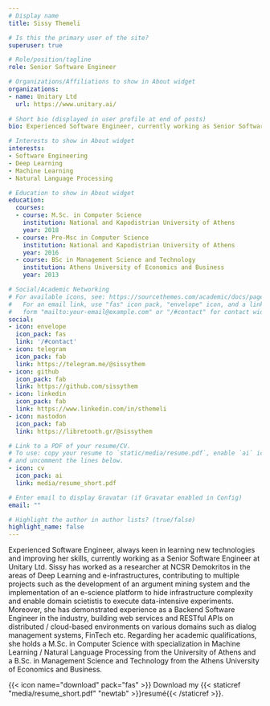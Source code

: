 ```yaml
---
# Display name
title: Sissy Themeli

# Is this the primary user of the site?
superuser: true

# Role/position/tagline
role: Senior Software Engineer

# Organizations/Affiliations to show in About widget
organizations:
- name: Unitary Ltd
  url: https://www.unitary.ai/
              
# Short bio (displayed in user profile at end of posts)
bio: Experienced Software Engineer, currently working as Senior Software Engineer at Unitary AI.

# Interests to show in About widget
interests:
- Software Engineering
- Deep Learning
- Machine Learning
- Natural Language Processing

# Education to show in About widget
education:
  courses:
  - course: M.Sc. in Computer Science
    institution: National and Kapodistrian University of Athens
    year: 2018
  - course: Pre-Msc in Computer Science
    institution: National and Kapodistrian University of Athens
    year: 2016
  - course: BSc in Management Science and Technology
    institution: Athens University of Economics and Business
    year: 2013

# Social/Academic Networking
# For available icons, see: https://sourcethemes.com/academic/docs/page-builder/#icons
#   For an email link, use "fas" icon pack, "envelope" icon, and a link in the
#   form "mailto:your-email@example.com" or "/#contact" for contact widget.
social:
- icon: envelope
  icon_pack: fas
  link: '/#contact'
- icon: telegram
  icon_pack: fab
  link: https://telegram.me/@sissythem
- icon: github
  icon_pack: fab
  link: https://github.com/sissythem
- icon: linkedin
  icon_pack: fab
  link: https://www.linkedin.com/in/sthemeli
- icon: mastodon
  icon_pack: fab
  link: https://libretooth.gr/@sissythem

# Link to a PDF of your resume/CV.
# To use: copy your resume to `static/media/resume.pdf`, enable `ai` icons in `params.toml`, 
# and uncomment the lines below.
- icon: cv
  icon_pack: ai
  link: media/resume_short.pdf

# Enter email to display Gravatar (if Gravatar enabled in Config)
email: ""

# Highlight the author in author lists? (true/false)
highlight_name: false
---
```


Experienced Software Engineer, always keen in learning new technologies and improving her skills, currently working as a Senior Software Engineer at Unitary Ltd. Sissy has worked as a researcher at NCSR Demokritos in the areas of Deep Learning and e-infrastructures, contributing to multiple projects such as the development of an argument mining system and the implementation of an e-science platform to hide infrastructure complexity and enable domain scietistis to execute data-intensive experiments. Moreover, she has demonstrated experience as a Backend Software Engineer in the industry, building web services and RESTful APIs on distributed / cloud-based environments on various domains such as dialog management systems, FinTech etc. Regarding her academic qualifications, she holds a M.Sc. in Computer Science with specialization in Machine Learning / Natural Language Processing from the University of Athens and a B.Sc. in Management Science and Technology from the Athens University of Economics and Business.

{{< icon name="download" pack="fas" >}} Download my {{< staticref "media/resume_short.pdf" "newtab" >}}resumé{{< /staticref >}}.
